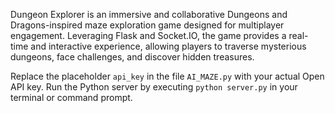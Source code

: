 Dungeon Explorer is an immersive and collaborative Dungeons and Dragons-inspired maze exploration game designed for multiplayer engagement. Leveraging Flask and Socket.IO, the game provides a real-time and interactive experience, allowing players to traverse mysterious dungeons, face challenges, and discover hidden treasures.

Replace the placeholder ```api_key``` in the file ```AI_MAZE.py``` with your actual Open API key.
Run the Python server by executing ```python server.py``` in your terminal or command prompt.
